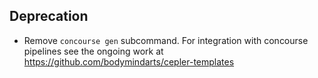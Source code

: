 ## Deprecation

- Remove `concourse gen` subcommand. For integration with concourse pipelines see the ongoing work at https://github.com/bodymindarts/cepler-templates
